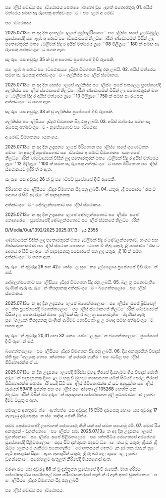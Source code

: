 ප ොලිස් මොධ්‍ය ප ොට්ඨොසය පෙත ෙොතතො වූ ෙැදගත් පතොරතුරු 01. අයිස් මත්රෙය සමඟ සැ රුපෙකු අත්අඩංගුෙට - ප ොළඹ අ රොධ්‍

ප ොට්ඨොසය.

2025.07.13 ෙන අද දින දහෙල් ොලපේ මුල්පල්රියොෙ ප ොලිස් ෙසපේ ැලණිමුල්ල ප්‍රපේශපේදී ප ොළඹ අ රොධ්‍ ප ොට්ඨොසපේ නිලධ්‍ොරීන් ණ්ඩොයමක් විසින් ලද පතොරතුරක් මත ෙැටලීමක් සිදු ර අයිස් මත්රෙය ග්‍රෑේ 08 මිලිග්‍රෑේ 180 ක් සමඟ සැ රුපෙකු අත්අඩංගුෙට පගන ඇත.

සැ රු ෙයස අවුරුදු 35 ක් වූ අංපගොඩ ප්‍රපේශපේ දිංචි රුපෙකි.

ප ොළඹ අ රොධ්‍ ප ොට්ඨොසය ෙැඩිදුර විමශතන සිදු රනු ලබයි. 02. අයිස් මත්රෙය සමඟ සැ රුපෙකු අත්අඩංගුෙට - ගල්කිස්ස ප ොලිස් ස්ථොනය.

2025.07.13 ෙන අද දින සෙස් ොලපේ ගල්කිස්ස ප ොලිස් ෙසපේ පතලෙල ප්‍රපේශපේදී ගල්කිස්ස ප ොලිස් ස්ථොනපේ නිලධ්‍ොරීන් ණ්ඩොයමක් විසින් ලද පතොරතුරක් මත ෙැටලීමක් සිදු ර අයිස් මත්රෙය ග්‍රෑේ 10 මිලිග්‍රෑේ 750 ක් සමඟ සැ රුපෙකු අත්අඩංගුෙට පගන ඇත.

සැ රු ෙයස අවුරුදු 33 ක් වූ ගල්කිස්ස ප්‍රපේශපේ දිංචි රුපෙකි.

ගල්කිස්ස ප ොලිසිය ෙැඩිදුර විමශතන සිදු රනු ලබයි. 03. අයිස් මත්රෙය සමඟ සැ රුපෙකු අත්අඩංගුෙට - නුපේපගොඩ ප ොට්ඨොස

අ රොධ්‍ විමශතන ොයතංශය.

2025.07.13 ෙන අද දින උදෑසන ොලපේ මිරිහොන ප ොලිස් ෙසපේ ගුණෙධ්‍තන මොෙත අසලදී නුපේපගොඩ ප ොට්ඨොස අ රොධ්‍ විමශතන ොයතංශපේ නිලධ්‍ොරීන් ණ්ඩොයමක් විසින් ලද පතොරතුරක් මත ෙැටලීමක් සිදු ර අයිස් මත්රෙය ග්‍රෑේ 12 මිලිග්‍රෑේ 100 ක් සමඟ සැ රුපෙකු අත්අඩංගුෙට පගන මිරිහොන ප ොලිස් ස්ථොනයට ඉදිරි ත් ර ඇත.

සැ රු ෙයස අවුරුදු 26 ක් වූ ප ොට්පට් ප්‍රපේශපේ දිංචි රුපෙකි.

මිරිහොන ප ොලිසිය ෙැඩිදුර විමශතන සිදු රනු ලබයි. 04. යතුරු ැදි පසොර ේ රැස ට අෙශය ර සිටි සැ රුෙන් පදපදපනකු

අත්අඩංගුෙට - අේබලන්පතොට ප ොලිස් ස්ථොනය.

2025.07.13 ෙන අද දින උදෑසන ොලපේ අේබලන්පතොට ප ොලිස් ෙසපේ නොගරෙැෙ ප්‍රපේශපේදී අේබලන්පතොට ප ොලිස් ස්ථනපේ නිලධ්‍ොරීන්

D/Media/Out/1392/2025 2025.07.13 ැය 2355

ණ්ඩොයමක් විසින් ලද පතොරතුරක් මත ෙැටලීමක් සිදු ර අේබලන්පතොට, හංගම සහ තිස්සමහොරොම ප ොලිස් ස්ථොන පෙත ෙොථතො වී තිබූ යතුරු ැදි පසොර ේ රැස ට අෙශය ර සිටි සැ රුෙන් පදපදපනකු පසොරතේ රන ලද යතුරු ැදි 10 ක් සමග අත්අඩංගුෙට පගන ඇත.

සැ රුෙන් අවුරුදු 26 සහ 42 ෙයස්ෙල සුෙන ෙැල්ලෙොය ප්‍රපේශපේ දිංචි රුෙන් පේ.

අේබලන්පතොට ප ොලිසිය ෙැඩිදුර විමශතන සිදු රනු ලබයි. 05. බල ත්‍ර පනොමැතිෙ මැණික් ගැරූ සැ රුෙන් තිපදපනකු අත්අඩංගුෙට - බගෙන්තලොෙ ප ොලිස් ස්ථොනය.

2025.07.13 ෙන අද දින උදෑසන ොලපේ බගෙන්තලොෙ ප ොලිස් ෙසපේ බ්‍රිඩ්පෙල් ෙත්ත ප්‍රපේශපේදී බගෙන්තලොෙ ප ොලිස් ස්ථොනපේ නිලධ්‍ොරීන් ණ්ඩොයමක් විසින් ලද පතොරතුරක් මත ෙැටලීමක් සිදු ර බල ත්‍ර පනොමැතිෙ මැණික් ගැරූ පුේගලයන් තිපදපනකු මැණික් ගැරීමට භොවිතො ළ උ රණද සමඟ අත්අඩංගුෙට පගන ඇත.

සැ රුෙන් අවුරුදු 20,31 හො 32 යන ෙයස්ෙල සුෙන බගෙන්තලොෙ ප්‍රපේශපේ දිංචි රුෙන් පේ.

බගෙන්තලොෙ ප ොලිසිය ෙැඩිදුර විමශතන සිදු රනු ලබයි. 06. දිය අනතුරකින් විපදස් ජති පුේගලයකු හො ොන්තොෙක් පේරො ගැනීම - ප ොටවිල ප ොලිස් ජීවිතොරක්ෂ ඒ ය.

2025.07.13 ෙන දින උදෑසන ොලපේදී මිරිස්ස මුහදු තීරපේ දියනෑමට ගිය විපදස් ජොති දරුෙන් පදපදපනකු දිය ෙැල ට හසු වී මුහදට ගසොපගන යමින් සිටියදී පෙරළ තීරපේ ජීවිතොරක්ෂ රොජ ොරී පයදී සිටි ප ොලිස් ජීවිතොරක්ෂ ඒ යට අනුයුක්ත ප ොලිස් සැරයන් 59416 අජන්ත සහ ප ොලිස් ප ොස්තො ල් 105268 හෙත්ත යන නිලධ්‍ොරීන් විසින් එම දරුෙන් පදපදනො පේරොපගන මූලි ප්‍රථමොධ්‍ොර ලබො දීමට ටයුතු ර ඇත.

පමපලස අනතුරට ත්ෙ ඇත්පත් ෙයස අවුරුදු 15 පිරිමි දරුපෙකු හො ෙයස අවුරුදු 17 ගැහැණු දරුපෙකු ෙන ස් ොඤ්ඤ ජොති යින්ය.

පමම අෙස්ථොපේදී ලබොගත් ඡොයොරූ කිහි යක් පේ සමඟ පයොමු රමි. 07. මොර රිය අනතුරක් - ඩුගන්නොෙ ප ොලිස් ෙසම. 2025.07.13 ෙන අද දින උදෑසන ොලපේ ඩුගන්නොෙ ප ොලිස් ෙසපේ පිළිමතලොෙ ප ොත්තපිටිය මොගතපේ අරපේගම ප්‍රපේශපේදී පිළිමතලොෙ පදස සිට දන්තුපත පදසට ධ්‍ොෙනය වූ යතුරු ැදියක් ැදි රුට ොලනය ර ගැනීමට පනොහැකිෙ මොගතපයන් ඉෙතට ැන දුර තන රැහැන් නුෙ ගැටී අනතුරක් සිදුෙ ඇත. අනතුරින් යතුරු ැදි රු බර තල තුෙොල ලබො ඩුගන්නොෙ පරෝහලට ඇතුලත් කිරීපේදී මියපගොස් ඇත.

මරණ රු ෙයස අවුරුදු 66 ක් වූ දන්තුපත ප්‍රපේශපේ දිංචි රුපෙකි. මෘත ශරීරය පේරොපදණිය පරෝහපල් මෘත ශරීරොගොරපේ තැන් ත් ර ඇති අතර ඩුගන්නොෙ ප ොලිසිය ෙැඩිදුර විමශතන සිදු රනු ලබයි

ප ොලිස් මොධ්‍ය ප ොට්ඨොසය.